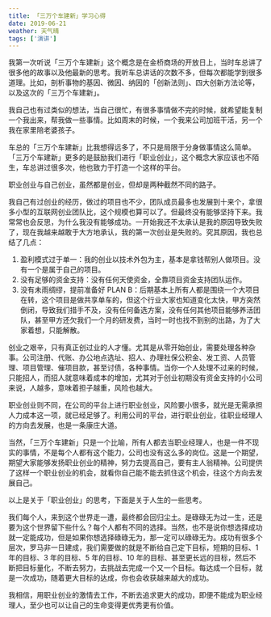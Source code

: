```yaml
---
title: 「三万个车建新」学习心得
date: 2019-06-21
weather: 天气晴
tags: ['演讲']
---
```


我第一次听说「三万个车建新」这个概念是在金桥商场的开放日上，当时车总讲了很多他的故事以及他最新的思考。我听车总讲话的次数不多，但每次都能学到很多道理。比如，剖析事物的基因、微因、纳因的「创新法则」、四大创新方法论等，以及这次的「三万个车建新」。

我自己也有过类似的想法，当自己很忙，有很多事情做不完的时候，就希望能复制一个我出来，帮我做一些事情。比如周末的时候，一个我来公司加班干活，另一个我在家里陪老婆孩子。

车总的「三万个车建新」比我想得远多了，不只是局限于分身做事情这么简单。「三万个车建新」更多的是鼓励我们进行「职业创业」，这个概念大家应该也不陌生，车总讲过很多次，他也致力于打造一个这样的平台。

职业创业与自己创业，虽然都是创业，但却是两种截然不同的路子。

我自己有过创业的经历，做过的项目也不少，团队成员最多也发展到十来个，拿很多小型的互联网创业团队比，这个规模也算可以了。但最终没有能够坚持下来。我常常也会反思，为什么我没有能够成功。一开始我还不太承认是我的原因导致失败了，现在我越来越敢于大方地承认，我的第一次创业是失败的。究其原因，我也总结了几点：

1. 盈利模式过于单一：我的创业以技术外包为主，基本是拿钱帮别人做项目。没有一个是属于自己的项目。
2. 没有足够的资金支持：没有任何天使资金，全靠项目资金支持团队运作。
3. 没有未雨绸缪，提前准备好 PLAN B：后期基本上所有人都是围绕一个大项目在转，这个项目是做共享单车的，但这个行业大家也知道变化太快，甲方突然倒闭，导致我们措手不及，没有任何备选方案，没有任何其他项目能够养活团队，甚至甲方还欠我们一个月的研发费，当时一时也找不到别的出路，为了大家着想，只能解散。

创业之艰辛，只有真正创过业的人才懂。尤其是从零开始创业，需要处理各种杂事。公司注册、代账、办公地点选址、招人、办理社保公积金、发工资、人员管理、项目管理、催项目款，甚至讨债，各种事情。当你一个人处理不过来的时候，只能招人，而招人就意味着成本的增加，尤其对于创业初期没有资金支持的小公司来说，人越多，意味着担子越重，风险也越大。

职业创业则不同，在公司的平台上进行职业创业，风险要小很多，就光是无需承担人力成本这一项，就已经足够了。利用公司的平台，进行职业创业，往职业经理人的方向去发展，也是一条康庄大道。

当然，「三万个车建新」只是一个比喻，所有人都去当职业经理人，也是一件不现实的事情，不是每个人都有这个能力，公司也没有这么多的岗位。这是一个期望，期望大家能够发扬职业创业的精神，努力去提高自己，要有主人翁精神。公司提供了这样一个职业创业的机会，就看你自己能不能去抓住这个机会，往这个方向去发展自己。

以上是关于「职业创业」的思考，下面是关于人生的一些思考。

我们每个人，来到这个世界走一遭，最终都会回归尘土。是碌碌无为过一生，还是要为这个世界留下些什么？每个人都有不同的选择。当然，也不是说你想选择成功就一定能成功，但是如果你想选择碌碌无为，那一定可以碌碌无为。成功有很多个层次，罗马非一日建成，我们需要做的就是不断给自己定下目标，短期的目标、1 年的目标、3 年的目标、5 年的目标、10 年的目标、甚至更长远的目标，然后不断把目标量化，不断去努力，去挑战去完成一个又一个目标。每达成一个目标，就是一次成功，随着更大目标的达成，你也会收获越来越大的成功。

我相信，用职业创业的激情去工作，不断去追求更大的成功，即便不能成为职业经理人，至少也可以让自己的生命变得更优秀更有价值。
